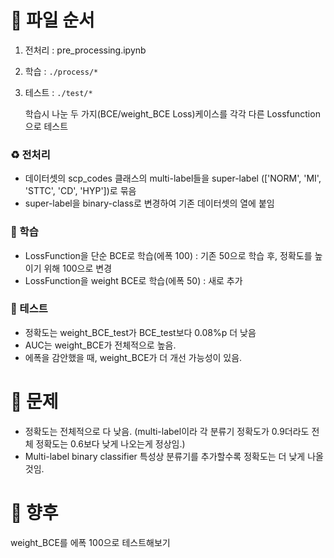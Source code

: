 # 🙌 파일 순서
1. 전처리 : pre_processing.ipynb
2. 학습 : `./process/*`
3. 테스트 : `./test/*`

    학습시 나눈 두 가지(BCE/weight_BCE Loss)케이스를 각각 다른 Lossfunction으로 테스트

### ♻️ 전처리
- 데이터셋의 scp_codes 클래스의 multi-label들을 super-label (['NORM', 'MI', 'STTC', 'CD', 'HYP'])로 묶음
- super-label을 binary-class로 변경하여 기존 데이터셋의 열에 붙임

### 📖 학습
- LossFunction을 단순 BCE로 학습(에폭 100) : 기존 50으로 학습 후, 정확도를 높이기 위해 100으로 변경
- LossFunction을 weight BCE로 학습(에폭 50) : 새로 추가

### 🧪 테스트
- 정확도는 weight_BCE_test가 BCE_test보다 0.08%p 더 낮음  
- AUC는 weight_BCE가 전체적으로 높음.
- 에폭을 감안했을 때, weight_BCE가 더 개선 가능성이 있음.

# 🐛 문제
- 정확도는 전체적으로 다 낮음. (multi-label이라 각 분류기 정확도가 0.9더라도 전체 정확도는 0.6보다 낮게 나오는게 정상임.)
- Multi-label binary classifier 특성상 분류기를 추가할수록 정확도는 더 낮게 나올 것임.

# 🤙 향후
weight_BCE를 에폭 100으로 테스트해보기